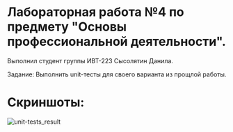 # Лабораторная работа №4 по предмету "Основы профессиональной деятельности".
Выполнил студент группы ИВТ-223 Сысолятин Данила.

Задание:
Выполнить unit-тесты для своего варианта из прощлой работы.

# Скриншоты:
![unit-tests_result](https://user-images.githubusercontent.com/125178291/234928410-e759d480-0cc4-466f-a3c6-f8c90edc3388.png)
